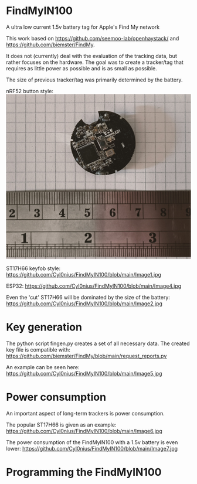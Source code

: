 # FindMyIN100
A ultra low current 1.5v battery tag for Apple's Find My network

This work based on https://github.com/seemoo-lab/openhaystack/ and https://github.com/biemster/FindMy.

It does not (currently) deal with the evaluation of the tracking data, but rather focuses on the hardware.
The goal was to create a tracker/tag that requires as little power as possible and is as small as possible.

The size of previous tracker/tag was primarily determined by the battery.

nRF52 button style:
<img src="https://github.com/Cyl0nius/FindMyIN100/blob/main/Image3.jpg" alt="Alt text" title="Optional title">

ST17H66 keyfob style: https://github.com/Cyl0nius/FindMyIN100/blob/main/Image1.jpg

ESP32: https://github.com/Cyl0nius/FindMyIN100/blob/main/Image4.jpg

Even the 'cut' ST17H66 will be dominated by the size of the battery: https://github.com/Cyl0nius/FindMyIN100/blob/main/Image2.jpg

# Key generation
The python script fingen.py creates a set of all necessary data. The created key file is compatible with: https://github.com/biemster/FindMy/blob/main/request_reports.py

An example can be seen here: https://github.com/Cyl0nius/FindMyIN100/blob/main/Image5.jpg


# Power consumption
An important aspect of long-term trackers is power consumption.

The popular ST17H66 is given as an example: https://github.com/Cyl0nius/FindMyIN100/blob/main/Image6.jpg

The power consumption of the FindMyIN100 with a 1.5v battery is even lower: https://github.com/Cyl0nius/FindMyIN100/blob/main/Image7.jpg

# Programming the FindMyIN100



